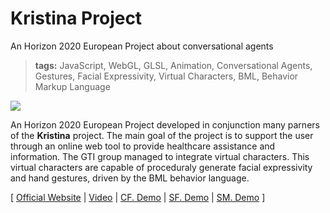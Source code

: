 # **Kristina Project**
An Horizon 2020 European Project about conversational agents

> **tags:** JavaScript, WebGL, GLSL, Animation, Conversational Agents, Gestures, Facial Expressivity, Virtual Characters, BML, Behavior Markup Language

![](https://i.imgur.com/iVwplRf.png)

An Horizon 2020 European Project developed in conjunction many parners of the **Kristina** project. The main goal of the project is to support the user through an online web tool to provide healthcare assistance and information. The  GTI group managed to integrate virtual characters. This virtual characters are capable of proceduraly generate facial expressivity and hand gestures, driven by the BML behavior language.

[ 
[Official Website](http://kristina-project.eu/en/) | 
[Video](https://www.youtube.com/watch?v=Vo0t32e_zug) |
[CF. Demo](build/cf) | [SF. Demo](build/sf) | [SM. Demo](build/sm) ]
